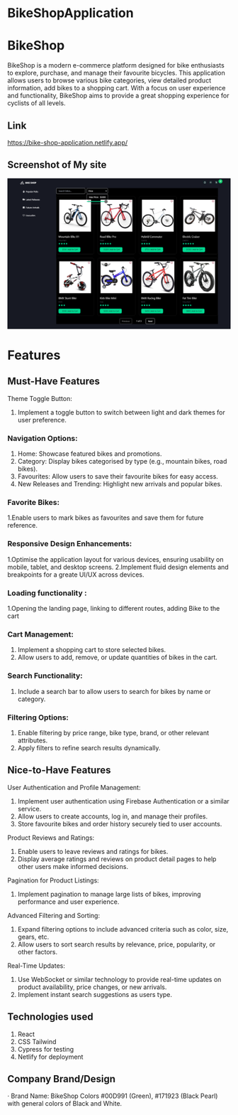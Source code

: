 # BikeShopApplication

# BikeShop
BikeShop is a modern e-commerce platform designed for bike enthusiasts to explore, purchase, and manage their favourite bicycles. 
This application allows users to browse various bike categories, view detailed product information, add bikes to a shopping cart. 
With a focus on user experience and functionality, BikeShop aims to provide a great shopping experience for cyclists of all levels.

## Link
https://bike-shop-application.netlify.app/

## Screenshot of My site

![Screenshot of My Project](./BikeShop/images/homepage.PNG)


# Features
## Must-Have Features
Theme Toggle Button:
1. Implement a toggle button to switch between light and dark themes for user preference.

### Navigation Options:
1. Home: Showcase featured bikes and promotions.
2. Category: Display bikes categorised by type (e.g., mountain bikes, road bikes).
3. Favourites: Allow users to save their favourite bikes for easy access.
4. New Releases and Trending: Highlight new arrivals and popular bikes.

### Favorite Bikes:
1.Enable users to mark bikes as favourites and save them for future reference.

### Responsive Design Enhancements:
1.Optimise the application layout for various devices, ensuring usability on mobile, tablet, and desktop screens.
2.Implement fluid design elements and breakpoints for a greate UI/UX across devices.

### Loading functionality :
1.Opening the landing page, linking to different routes, adding Bike to the cart

### Cart Management:
1. Implement a shopping cart to store selected bikes.
3. Allow users to add, remove, or update quantities of bikes in the cart.
   
### Search Functionality:
1. Include a search bar to allow users to search for bikes by name or category.
   
### Filtering Options:
1. Enable filtering by price range, bike type, brand, or other relevant attributes.
2. Apply filters to refine search results dynamically.
   
## Nice-to-Have Features

User Authentication and Profile Management:
1. Implement user authentication using Firebase Authentication or a similar service.
2. Allow users to create accounts, log in, and manage their profiles.
3. Store favourite bikes and order history securely tied to user accounts.

Product Reviews and Ratings:
1. Enable users to leave reviews and ratings for bikes.
2. Display average ratings and reviews on product detail pages to help other users make informed decisions.

Pagination for Product Listings:
1. Implement pagination to manage large lists of bikes, improving performance and user experience.

Advanced Filtering and Sorting:
1. Expand filtering options to include advanced criteria such as color, size, gears, etc.
2. Allow users to sort search results by relevance, price, popularity, or other factors.

Real-Time Updates:
1. Use WebSocket or similar technology to provide real-time updates on product availability, price changes, or new arrivals.
2. Implement instant search suggestions as users type.

## Technologies used
1. React
2. CSS Tailwind
3. Cypress for testing
4. Netlify for deployment

## Company Brand/Design
· Brand Name: BikeShop
Colors
 #00D991 (Green), #171923 (Black Pearl) with general colors of Black and White.
